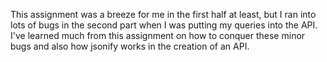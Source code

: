 This assignment was a breeze for me in the first half at least, but I ran into lots of bugs in the second part when 
I was putting my queries into the API. I've learned much from this assignment on how to conquer these minor bugs
and also how jsonify works in the creation of an API. 